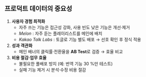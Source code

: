 ## 프로덕트 데이터의 중요성

1. **사용자 경험 최적화**
   - 자주 쓰는 기능은 접근성 강화, 사용 빈도 낮은 기능은 개선·제거
   - *Melon* : 자주 듣는 플레이리스트를 메인에 배치
   - *Kakao Talk Labs* : 토글로 기능 별도 배포 → 선호 확인 후 정식 적용
2. **성과 객관화**
   - 메인 배너의 클릭률·전환율을 **AB Test**로 검증 → 효율 비교
3. **비용 절감·업무 효율**
   - 불필요한 풀배포 방지 (예: 번역 기능 30 %만 테스트)
   - 실패 기능 제거 시 분석·수정 비용 절감
